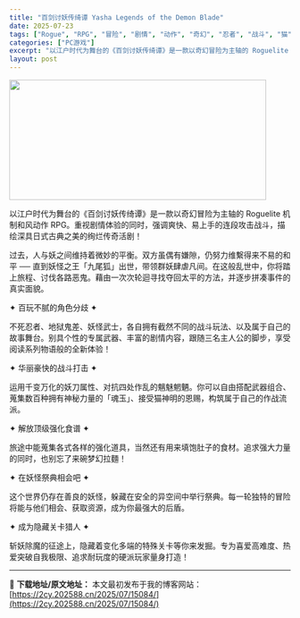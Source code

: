 ```yaml
---
title: "百剑讨妖传绮谭 Yasha Legends of the Demon Blade"
date: 2025-07-23
tags: ["Rogue", "RPG", "冒险", "剧情", "动作", "奇幻", "忍者", "战斗", "猫", "角色"]
categories: ["PC游戏"]
excerpt: "以江户时代为舞台的《百剑讨妖传绮谭》是一款以奇幻冒险为主轴的 Roguelite 机制和风动作 RPG。重视剧情体验的同时，强调爽快、易上手的连段攻击战斗，描绘深具日式古典之美的绚烂传奇活剧！ 过去，人与妖之间维持着微妙的平衡。双方虽偶有嫌隙，仍努力维繫得来不易的和平 ── 直到妖怪之王「九尾狐」出&hellip;"
layout: post
---
```


<img class="aligncenter size-full wp-image-15088" src="https://2cy.202588.cn/wp-content/uploads/2025/07/2025072300551556.webp" alt="" width="460" height="215" />

以江户时代为舞台的《百剑讨妖传绮谭》是一款以奇幻冒险为主轴的 Roguelite 机制和风动作 RPG。重视剧情体验的同时，强调爽快、易上手的连段攻击战斗，描绘深具日式古典之美的绚烂传奇活剧！

过去，人与妖之间维持着微妙的平衡。双方虽偶有嫌隙，仍努力维繫得来不易的和平 ── 直到妖怪之王「九尾狐」出世，带领群妖肆虐凡间。在这般乱世中，你将踏上旅程、讨伐各路恶鬼。藉由一次次轮迴寻找夺回太平的方法，并逐步拼凑事件的真实面貌。

✦ 百玩不腻的角色分歧 ✦

不死忍者、地狱鬼差、妖怪武士，各自拥有截然不同的战斗玩法、以及属于自己的故事舞台。别具个性的专属武器、丰富的剧情内容，跟随三名主人公的脚步，享受阅读系列物语般的全新体验！

✦ 华丽豪快的战斗打击 ✦

运用千变万化的妖刀属性、对抗四处作乱的魑魅魍魉。你可以自由搭配武器组合、蒐集数百种拥有神秘力量的「魂玉」、接受猫神明的恩赐，构筑属于自己的作战流派。

✦ 解放顶级强化食谱 ✦

旅途中能蒐集各式各样的强化道具，当然还有用来填饱肚子的食材。追求强大力量的同时，也别忘了来碗梦幻拉麵！

✦ 在妖怪祭典相会吧 ✦

这个世界仍存在善良的妖怪，躲藏在安全的异空间中举行祭典。每一轮独特的冒险将能与他们相会、获取资源，成为你最强大的后盾。

✦ 成为隐藏关卡猎人 ✦

斩妖除魔的征途上，隐藏着变化多端的特殊关卡等你来发掘。专为喜爱高难度、热爱突破自我极限、追求耐玩度的硬派玩家量身打造！

---
📖 **下载地址/原文地址：** 本文最初发布于我的博客网站：[https://2cy.202588.cn/2025/07/15084/](https://2cy.202588.cn/2025/07/15084/)
